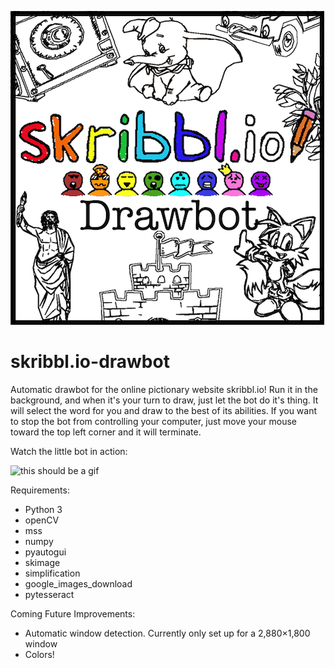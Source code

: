 ![this should be a picture](https://github.com/KaminskyJ/skribbl.io-drawbot/blob/master/images/Drawbot.png)
# skribbl.io-drawbot
Automatic drawbot for the online pictionary website skribbl.io! Run it in the background, and when it's your turn to draw, just let the bot do it's thing. It will select the word for you and draw to the best of its abilities. If you want to stop the bot from controlling your computer, just move your mouse toward the top left corner and it will terminate.

Watch the little bot in action:

![this should be a gif](https://github.com/KaminskyJ/skribbl.io-drawbot/blob/master/images/dumbo_loop.gif)

Requirements:
- Python 3
- openCV
- mss
- numpy
- pyautogui
- skimage
- simplification
- google_images_download
- pytesseract

Coming Future Improvements:
- Automatic window detection. Currently only set up for a 2,880×1,800 window
- Colors!


